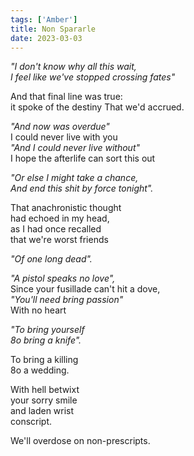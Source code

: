 ```yaml
---  
tags: ['Amber']
title: Non Spararle
date: 2023-03-03
---
```


*"I don't know why all this wait,*  
*I feel like we've stopped crossing fates"*

And that final line was true:  
it spoke of the destiny That we'd accrued.

*"And now was overdue"*  
I could never live with you  
*"And I could never live without"*  
I hope the afterlife can sort this out

*"Or else I might take a chance,*  
*And end this shit by force tonight".*

That anachronistic thought  
had echoed in my head,  
as I had once recalled  
that we're worst friends

*"Of one long dead".*

*"A pistol speaks no love",*  
Since your fusillade can't hit a dove,  
*"You'll need bring passion"*  
With no heart

*"To bring yourself*  
*8o bring a knife".*

To bring a killing  
8o a wedding.

With hell betwixt  
your sorry smile  
and laden wrist  
conscript.

We'll overdose on non-prescripts.
